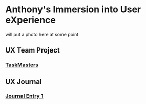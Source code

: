 # Anthony's Immersion into User eXperience 

will put a photo here at some point

## UX Team Project

### [TaskMasters](https://github.com/UsabilityEngineering/TaskMasters)

## UX Journal

### [Journal Entry 1](https://github.com/UsabilityEngineering/ux-portfolio-Brackett1/tree/master/ux-journal1)


